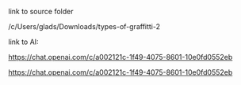 link to source folder

/c/Users/glads/Downloads/types-of-graffitti-2


link to AI:

https://chat.openai.com/c/a002121c-1f49-4075-8601-10e0fd0552eb

https://chat.openai.com/c/a002121c-1f49-4075-8601-10e0fd0552eb
